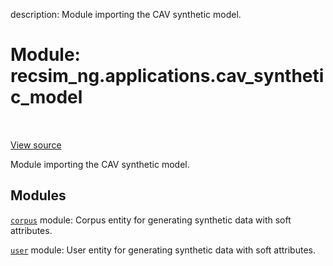 description: Module importing the CAV synthetic model.

<div itemscope itemtype="http://developers.google.com/ReferenceObject">
<meta itemprop="name" content="recsim_ng.applications.cav_synthetic_model" />
<meta itemprop="path" content="Stable" />
</div>

# Module: recsim_ng.applications.cav_synthetic_model

<!-- Insert buttons and diff -->

<table class="tfo-notebook-buttons tfo-api nocontent" align="left">

</table>

<a target="_blank" href="https://github.com/google-research/recsim_ng/tree/master/recsim_ng/applications/cav_synthetic_model/__init__.py">View
source</a>

Module importing the CAV synthetic model.

## Modules

[`corpus`](../../recsim_ng/applications/cav_synthetic_model/corpus.md) module:
Corpus entity for generating synthetic data with soft attributes.

[`user`](../../recsim_ng/applications/cav_synthetic_model/user.md) module: User
entity for generating synthetic data with soft attributes.
